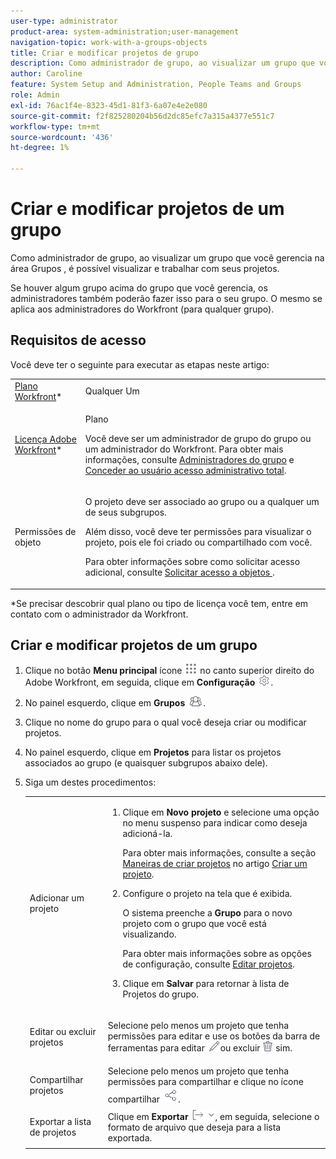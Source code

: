 ```yaml
---
user-type: administrator
product-area: system-administration;user-management
navigation-topic: work-with-a-groups-objects
title: Criar e modificar projetos de grupo
description: Como administrador de grupo, ao visualizar um grupo que você gerencia na área Grupos , é possível visualizar e trabalhar com seus projetos.
author: Caroline
feature: System Setup and Administration, People Teams and Groups
role: Admin
exl-id: 76ac1f4e-8323-45d1-81f3-6a07e4e2e080
source-git-commit: f2f825280204b56d2dc85efc7a315a4377e551c7
workflow-type: tm+mt
source-wordcount: '436'
ht-degree: 1%

---
```


# Criar e modificar projetos de um grupo

Como administrador de grupo, ao visualizar um grupo que você gerencia na área Grupos , é possível visualizar e trabalhar com seus projetos.

Se houver algum grupo acima do grupo que você gerencia, os administradores também poderão fazer isso para o seu grupo. O mesmo se aplica aos administradores do Workfront (para qualquer grupo).

## Requisitos de acesso

Você deve ter o seguinte para executar as etapas neste artigo:

<table style="table-layout:auto"> 
 <col> 
 <col> 
 <tbody> 
  <tr> 
   <td role="rowheader"><a href="https://www.workfront.com/plans" target="_blank">Plano Workfront</a>*</td> 
   <td>Qualquer Um</td> 
  </tr> 
  <tr> 
   <td role="rowheader"><a href="https://one.workfront.com/s/document-item?bundleId=the-new-workfront-experience&amp;topicId=Content%2FAdministration_and_Setup%2FAdd_users%2FAccess_levels_and_object_permissions%2Fwf-licenses.html&amp;_LANG=en" target="_blank">Licença Adobe Workfront</a>*</td> 
   <td> <p>Plano </p> <p>Você deve ser um administrador de grupo do grupo ou um administrador do Workfront. Para obter mais informações, consulte <a href="../../../administration-and-setup/manage-groups/group-roles/group-administrators.md" class="MCXref xref">Administradores do grupo</a> e <a href="../../../administration-and-setup/add-users/configure-and-grant-access/grant-a-user-full-administrative-access.md" class="MCXref xref">Conceder ao usuário acesso administrativo total</a>.</p> </td> 
  </tr> 
  <tr> 
   <td role="rowheader">Permissões de objeto</td> 
   <td> <p>O projeto deve ser associado ao grupo ou a qualquer um de seus subgrupos.</p> <p>Além disso, você deve ter permissões para visualizar o projeto, pois ele foi criado ou compartilhado com você.</p> <p>Para obter informações sobre como solicitar acesso adicional, consulte <a href="../../../workfront-basics/grant-and-request-access-to-objects/request-access.md" class="MCXref xref">Solicitar acesso a objetos </a>.</p> </td> 
  </tr> 
 </tbody> 
</table>

&#42;Se precisar descobrir qual plano ou tipo de licença você tem, entre em contato com o administrador da Workfront.

## Criar e modificar projetos de um grupo

1. Clique no botão **Menu principal** ícone ![](assets/main-menu-icon.png) no canto superior direito do Adobe Workfront, em seguida, clique em **Configuração** ![](assets/gear-icon-settings.png).

1. No painel esquerdo, clique em **Grupos** ![](assets/groups-icon.png).

1. Clique no nome do grupo para o qual você deseja criar ou modificar projetos.
1. No painel esquerdo, clique em **Projetos** para listar os projetos associados ao grupo (e quaisquer subgrupos abaixo dele).
1. Siga um destes procedimentos:

   <table style="table-layout:auto"> 
    <col> 
    <col> 
    <tbody> 
     <tr> 
      <td role="rowheader">Adicionar um projeto</td> 
      <td> 
       <ol> 
        <li value="1"> <p>Clique em <strong>Novo projeto</strong> e selecione uma opção no menu suspenso para indicar como deseja adicioná-la.</p> <p>Para obter mais informações, consulte a seção <a href="../../../manage-work/projects/create-projects/create-project.md#ways-to-create-projects" class="MCXref xref">Maneiras de criar projetos</a> no artigo <a href="../../../manage-work/projects/create-projects/create-project.md" class="MCXref xref">Criar um projeto</a>.</p> </li> 
        <li value="2"> <p>Configure o projeto na tela que é exibida. </p> <p>O sistema preenche a <strong>Grupo</strong> para o novo projeto com o grupo que você está visualizando.</p> <p>Para obter mais informações sobre as opções de configuração, consulte <a href="../../../manage-work/projects/manage-projects/edit-projects.md" class="MCXref xref">Editar projetos</a>.</p> </li> 
        <li value="3"> <p>Clique em <strong>Salvar</strong> para retornar à lista de Projetos do grupo.</p> </li> 
       </ol> </td> 
     </tr> 
     <tr> 
      <td role="rowheader"> <p>Editar ou excluir projetos</p> </td> 
      <td> <p>Selecione pelo menos um projeto que tenha permissões para editar e use os botões da barra de ferramentas para editar <img src="assets/edit-icon.png">ou excluir <img src="assets/delete.png"> sim.</p> </td> 
     </tr> 
     <tr> 
      <td role="rowheader">Compartilhar projetos</td> 
      <td>Selecione pelo menos um projeto que tenha permissões para compartilhar e clique no ícone compartilhar <img src="assets/share-icon.png">.</td> 
     </tr> 
     <tr> 
      <td role="rowheader"> <p>Exportar a lista de projetos</p> </td> 
      <td>Clique em <strong>Exportar</strong> <img src="assets/export.png">, em seguida, selecione o formato de arquivo que deseja para a lista exportada.</td> 
     </tr> 
    </tbody> 
   </table>
